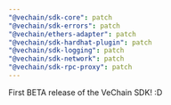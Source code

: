 ```yaml
---
"@vechain/sdk-core": patch
"@vechain/sdk-errors": patch
"@vechain/ethers-adapter": patch
"@vechain/sdk-hardhat-plugin": patch
"@vechain/sdk-logging": patch
"@vechain/sdk-network": patch
"@vechain/sdk-rpc-proxy": patch
---
```


First BETA release of the VeChain SDK! :D
